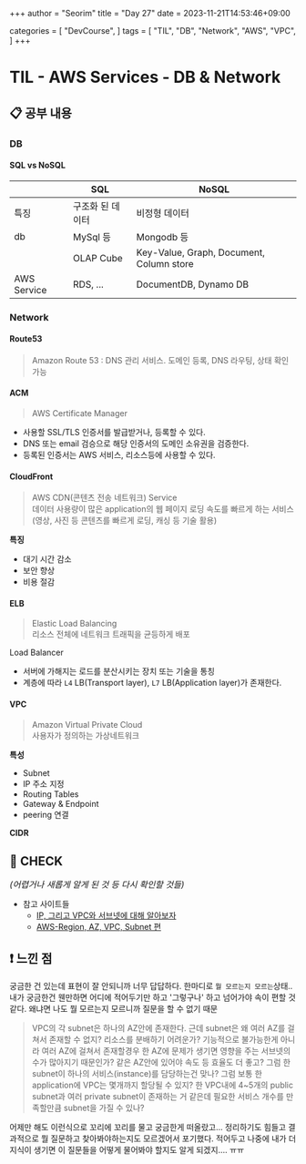 +++
author = "Seorim"
title =  "Day 27"
date = 2023-11-21T14:53:46+09:00

categories = [
    "DevCourse",
]
tags = [
    "TIL", "DB", "Network", "AWS", "VPC", 
]
+++

# TIL - AWS Services - DB & Network

## 📋 공부 내용

### DB

#### SQL vs NoSQL

|             | SQL              | NoSQL                                    |
| ----------- | ---------------- | ---------------------------------------- |
| 특징        | 구조화 된 데이터 | 비정형 데이터                            |
| db          | MySql 등         | Mongodb 등                               |
|             | OLAP Cube        | Key-Value, Graph, Document, Column store |
| AWS Service | RDS, ...         | DocumentDB, Dynamo DB                    |

### Network

#### Route53

> Amazon Route 53 : DNS 관리 서비스. 도메인 등록, DNS 라우팅, 상태 확인 가능

#### ACM

> AWS Certificate Manager

-   사용할 SSL/TLS 인증서를 발급받거나, 등록할 수 있다.
-   DNS 또는 email 검승으로 해당 인증서의 도메인 소유권을 검증한다.
-   등록된 인증서는 AWS 서비스, 리소스등에 사용할 수 있다.

#### CloudFront

> AWS CDN(콘텐츠 전송 네트워크) Service  
> 데이터 사용량이 많은 application의 웹 페이지 로딩 속도를 빠르게 하는 서비스 (영상, 사진 등 콘텐츠를 빠르게 로딩, 캐싱 등 기술 활용)

**특징**

-   대기 시간 감소
-   보안 향상
-   비용 절감

#### ELB

> Elastic Load Balancing  
> 리소스 전체에 네트워크 트래픽을 균등하게 배포

Load Balancer

-   서버에 가해지는 로드를 분산시키는 장치 또는 기술을 통칭
-   계층에 따라 `L4` LB(Transport layer), `L7` LB(Application layer)가 존재한다.

#### VPC

> Amazon Virtual Private Cloud  
> 사용자가 정의하는 가상네트워크

**특성**

-   Subnet
-   IP 주소 지정
-   Routing Tables
-   Gateway & Endpoint
-   peering 연결

**CIDR**

## 👀 CHECK

_<span style = "font-size:15px">(어렵거나 새롭게 알게 된 것 등 다시 확인할 것들)</span>_

-   참고 사이트들
    -   [IP, 그리고 VPC와 서브넷에 대해 알아보자](https://velog.io/@semi-cloud/AWS-VPC-%EC%84%9C%EB%B8%8C%EB%84%B7-%EA%B0%9C%EB%85%90-%EB%B0%8F-%EC%9D%B8%ED%94%84%EB%9D%BC-%EA%B5%AC%EC%B6%95%ED%95%98%EA%B8%B0)
    -   [AWS-Region, AZ, VPC, Subnet 편](https://a1010100z.tistory.com/174)

## ❗ 느낀 점

궁금한 건 있는데 표현이 잘 안되니까 너무 답답하다. 한마디로 `뭘 모르는지 모르는`상태..
내가 궁금한건 웬만하면 어디에 적어두기만 하고 '그렇구나' 하고 넘어가야 속이 편할 것 같다. 왜냐면 나도 뭘 모르는지 모르니까 질문을 할 수 없기 때문

> VPC의 각 subnet은 하나의 AZ안에 존재한다. 근데 subnet은 왜 여러 AZ를 걸쳐서 존재할 수 없지? 리소스를 분배하기 어려운가? 기능적으로 불가능한게 아니라 여러 AZ에 걸쳐서 존재할경우 한 AZ에 문제가 생기면 영향을 주는 서브넷의 수가 많아지기 때문인가? 같은 AZ안에 있어야 속도 등 효율도 더 좋고? 그럼 한 subnet이 하나의 서비스(instance)를 담당하는건 맞나? 그럼 보통 한 application에 VPC는 몇개까지 할당될 수 있지? 한 VPC내에 4~5개의 public subnet과 여러 private subnet이 존재하는 거 같은데 필요한 서비스 개수를 만족할만큼 subnet을 가질 수 있나?

어제만 해도 이런식으로 꼬리에 꼬리를 물고 궁금한게 떠올랐고... 정리하기도 힘들고 결과적으로 뭘 질문하고 찾아봐야하는지도 모르겠어서 포기했다. 적어두고 나중에 내가 더 지식이 생기면 이 질문들을 어떻게 물어봐야 할지도 알게 되겠지.... ㅠㅠ

